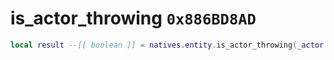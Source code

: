 # is_actor_throwing `0x886BD8AD`

```lua
local result --[[ boolean ]] = natives.entity.is_actor_throwing(_actor --[[ integer ]])
```